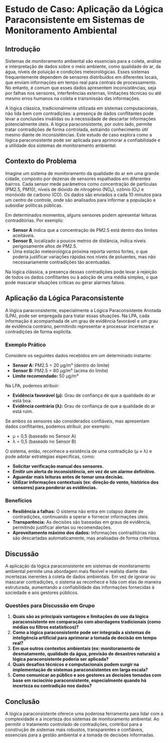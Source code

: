 
# Estudo de Caso: Aplicação da Lógica Paraconsistente em Sistemas de Monitoramento Ambiental

## Introdução

Sistemas de monitoramento ambiental são essenciais para a coleta, análise e interpretação de dados sobre o meio ambiente, como qualidade do ar, da água, níveis de poluição e condições meteorológicas. Esses sistemas frequentemente dependem de sensores distribuídos em diferentes locais, que enviam informações em tempo real para centrais de processamento. No entanto, é comum que esses dados apresentem inconsistências, seja por falhas nos sensores, interferências externas, limitações técnicas ou até mesmo erros humanos na coleta e transmissão das informações.

A lógica clássica, tradicionalmente utilizada em sistemas computacionais, não lida bem com contradições: a presença de dados conflitantes pode levar a conclusões inválidas ou à necessidade de descartar informações potencialmente úteis. A lógica paraconsistente, por outro lado, permite tratar contradições de forma controlada, extraindo conhecimento útil mesmo diante de inconsistências. Este estudo de caso explora como a lógica paraconsistente pode ser aplicada para aprimorar a confiabilidade e a utilidade dos sistemas de monitoramento ambiental.



## Contexto do Problema

Imagine um sistema de monitoramento da qualidade do ar em uma grande cidade, composto por dezenas de sensores espalhados em diferentes bairros. Cada sensor mede parâmetros como concentração de partículas (PM2.5, PM10), níveis de dióxido de nitrogênio (NO₂), ozônio (O₃) e monóxido de carbono (CO). Os dados são enviados a cada 10 minutos para um centro de controle, onde são analisados para informar a população e subsidiar políticas públicas.

Em determinados momentos, alguns sensores podem apresentar leituras contraditórias. Por exemplo:

- **Sensor A** indica que a concentração de PM2.5 está dentro dos limites aceitáveis.
- **Sensor B**, localizado a poucos metros de distância, indica níveis perigosamente altos de PM2.5.
- Uma estação meteorológica próxima reporta ventos fortes, o que poderia justificar variações rápidas nos níveis de poluentes, mas não necessariamente contradições tão acentuadas.

Na lógica clássica, a presença dessas contradições pode levar à rejeição de todos os dados conflitantes ou à adoção de uma média simples, o que pode mascarar situações críticas ou gerar alarmes falsos.



## Aplicação da Lógica Paraconsistente

A lógica paraconsistente, especialmente a Lógica Paraconsistente Anotada (LPA), pode ser empregada para tratar essas situações. Na LPA, cada informação é acompanhada de um grau de evidência favorável e um grau de evidência contrário, permitindo representar e processar incertezas e contradições de forma explícita.

### Exemplo Prático

Considere os seguintes dados recebidos em um determinado instante:

- **Sensor A:** PM2.5 = 20 µg/m³ (dentro do limite)
- **Sensor B:** PM2.5 = 80 µg/m³ (acima do limite)
- **Limite recomendado:** 50 µg/m³

Na LPA, podemos atribuir:

- **Evidência favorável (μ):** Grau de confiança de que a qualidade do ar está boa.
- **Evidência contrária (λ):** Grau de confiança de que a qualidade do ar está ruim.

Se ambos os sensores são considerados confiáveis, mas apresentam dados conflitantes, podemos atribuir, por exemplo:

- μ = 0,5 (baseado no Sensor A)
- λ = 0,5 (baseado no Sensor B)

O sistema, então, reconhece a existência de uma contradição (μ ≈ λ) e pode adotar estratégias específicas, como:

- **Solicitar verificação manual dos sensores.**
- **Emitir um alerta de inconsistência, em vez de um alarme definitivo.**
- **Aguardar mais leituras antes de tomar uma decisão.**
- **Utilizar informações contextuais (ex: direção do vento, histórico dos sensores) para ponderar as evidências.**

### Benefícios

- **Resiliência a falhas:** O sistema não entra em colapso diante de contradições, continuando a operar e fornecer informações úteis.
- **Transparência:** As decisões são baseadas em graus de evidência, permitindo justificar alertas ou recomendações.
- **Aproveitamento máximo dos dados:** Informações contraditórias não são descartadas automaticamente, mas analisadas de forma criteriosa.



## Discussão

A aplicação da lógica paraconsistente em sistemas de monitoramento ambiental permite uma abordagem mais flexível e realista diante das incertezas inerentes à coleta de dados ambientais. Em vez de ignorar ou mascarar contradições, o sistema as reconhece e lida com elas de maneira estruturada, aumentando a confiabilidade das informações fornecidas à sociedade e aos gestores públicos.

### Questões para Discussão em Grupo

1. **Quais são as principais vantagens e limitações do uso da lógica paraconsistente em comparação com abordagens tradicionais (como médias ou filtros estatísticos)?**
2. **Como a lógica paraconsistente pode ser integrada a sistemas de inteligência artificial para aprimorar a tomada de decisão em tempo real?**
3. **Em que outros contextos ambientais (ex: monitoramento de desmatamento, qualidade da água, previsão de desastres naturais) a lógica paraconsistente poderia ser aplicada?**
4. **Quais desafios técnicos e computacionais podem surgir na implementação de sistemas paraconsistentes em larga escala?**
5. **Como comunicar ao público e aos gestores as decisões tomadas com base em raciocínio paraconsistente, especialmente quando há incerteza ou contradição nos dados?**



## Conclusão

A lógica paraconsistente oferece uma poderosa ferramenta para lidar com a complexidade e a incerteza dos sistemas de monitoramento ambiental. Ao permitir o tratamento controlado de contradições, contribui para a construção de sistemas mais robustos, transparentes e confiáveis, essenciais para a gestão ambiental e a tomada de decisões informadas.


